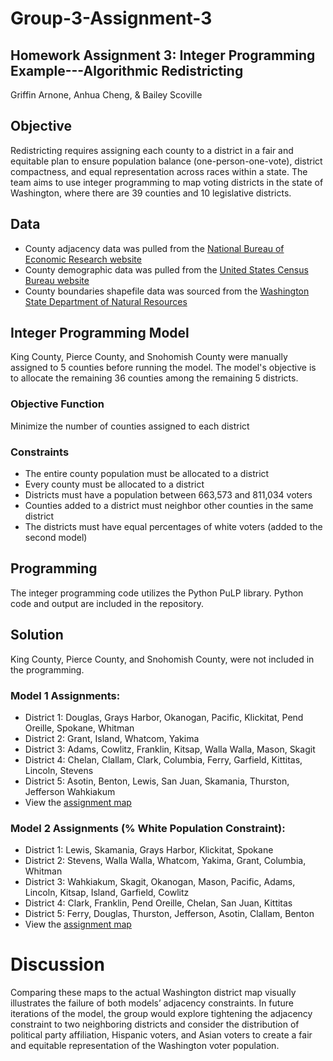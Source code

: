 # Group-3-Assignment-3
## Homework Assignment 3: Integer Programming Example---Algorithmic Redistricting
Griffin Arnone, Anhua Cheng, & Bailey Scoville
## Objective
Redistricting requires assigning each county to a district in a fair and equitable plan to ensure population balance (one-person-one-vote), district compactness, and equal representation across races within a state. The team aims to use integer programming to map voting districts in the state of Washington, where there are 39 counties and 10 legislative districts. 
## Data
- County adjacency data was pulled from the [National Bureau of Economic Research website](https://www.nber.org/research/data/county-adjacency)
- County demographic data was pulled from the [United States Census Bureau website](https://www.census.gov/topics/population.html)
- County boundaries shapefile data was sourced from the [Washington State Department of Natural Resources](https://geo.wa.gov/datasets/12712f465fc44fb58328c6e0255ca27e/explore?location=47.250857%2C-120.817600%2C8.28)
## Integer Programming Model
King County, Pierce County, and Snohomish County were manually assigned to 5 counties before running the model. The model's objective is to allocate the remaining 36 counties among the remaining 5 districts.
### Objective Function
Minimize the number of counties assigned to each district
### Constraints
- The entire county population must be allocated to a district
- Every county must be allocated to a district
- Districts must have a population between 663,573 and 811,034 voters
- Counties added to a district must neighbor other counties in the same district
- The districts must have equal percentages of white voters (added to the second model)
## Programming
The integer programming code utilizes the Python PuLP library. Python code and output are included in the repository.
## Solution
King County, Pierce County, and Snohomish County, were not included in the programming.
### Model 1 Assignments: 
- District 1: Douglas, Grays Harbor, Okanogan, Pacific, Klickitat, Pend Oreille, Spokane, Whitman
- District 2: Grant, Island, Whatcom, Yakima
- District 3: Adams, Cowlitz, Franklin, Kitsap, Walla Walla, Mason, Skagit
- District 4: Chelan, Clallam, Clark, Columbia, Ferry, Garfield, Kittitas, Lincoln, Stevens
- District 5: Asotin, Benton, Lewis, San Juan, Skamania, Thurston, Jefferson Wahkiakum
- View the [assignment map](https://github.com/bscov/Group-3-Assignment-3/blob/main/Model_1_Map.png)
### Model 2 Assignments (% White Population Constraint): 
- District 1: Lewis, Skamania, Grays Harbor, Klickitat, Spokane
- District 2: Stevens, Walla Walla, Whatcom, Yakima, Grant, Columbia, Whitman
- District 3: Wahkiakum, Skagit, Okanogan, Mason, Pacific, Adams, Lincoln, Kitsap, Island, Garfield, Cowlitz
- District 4: Clark, Franklin, Pend Oreille, Chelan, San Juan, Kittitas
- District 5: Ferry, Douglas, Thurston, Jefferson, Asotin, Clallam, Benton
- View the [assignment map](https://github.com/bscov/Group-3-Assignment-3/blob/main/Model_2_Map.png)
# Discussion
Comparing these maps to the actual Washington district map visually illustrates the failure of both models’ adjacency constraints. In future iterations of the model, the group would explore tightening the adjacency constraint to two neighboring districts and consider the distribution of political party affiliation, Hispanic voters, and Asian voters to create a fair and equitable representation of the Washington voter population.

